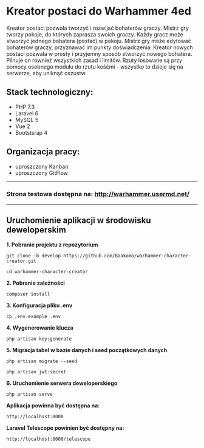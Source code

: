 # Kreator postaci do Warhammer 4ed

Kreator postaci pozwala tworzyć i rozwijać bohaterów graczy. Mistrz gry tworzy pokoje, do których zaprasza swoich graczy. 
Każdy gracz może stworzyć jednego bohatera (postać) w pokoju. Mistrz gry może edytować bohaterów graczy, przyznawać im punkty doświadczenia.
Kreator nowych postaci pozwala w prosty i przyjemny sposób stworzyć nowego bohatera. Pilnuje on również wszystkich zasad i limitów. Rzuty
losowane są przy pomocy osobnego modułu do rzutu kośćmi - wszystko to dzieje się na serwerze, aby uniknąć oszustw.

## Stack technologiczny:
- PHP 7.3
- Laravel 6
- MySQL 5
- Vue 2
- Bootstsrap 4

## Organizacja pracy:
- uproszczony Kanban
- uproszczony GitFlow

---

### Strona testowa dostępna na: http://warhammer.usermd.net/

---

## Uruchomienie aplikacji w środowisku deweloperskim
**1. Pobranie projektu z repozytorium**

```
git clone -b develop https://github.com/Baakoma/warhammer-character-creator.git
```
```
cd warhammer-character-creator
```

**2. Pobranie zależności**

```
composer install
```

**3. Konfiguracja pliku .env**

```
cp .env.example .env
```

**4. Wygenerowanie klucza**

```
php artisan key:generate
```

**5. Migracja tabel w bazie danych i seed początkowych danych**

```
php artisan migrate --seed

php artisan jwt:secret
```

**6. Uruchomienie serwera deweloperskiego**

```
php artisan serve
```

**Aplikacja powinna być dostępna na:**

```
http://localhost:8000
```

**Laravel Telescope powinien być dostępny na:**

```
http://localhost:8000/telescope
```

